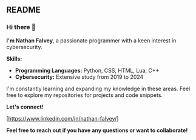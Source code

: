 ## README

### Hi there 👋

**I'm Nathan Falvey**, a passionate programmer with a keen interest in cybersecurity.

**Skills:**

* **Programming Languages:** Python, CSS, HTML, Lua, C++
* **Cybersecurity:** Extensive study from 2019 to 2024

I'm constantly learning and expanding my knowledge in these areas. Feel free to explore my repositories for projects and code snippets.

**Let's connect!** 

[https://www.linkedin.com/in/nathan-falvey/]

**Feel free to reach out if you have any questions or want to collaborate!**
